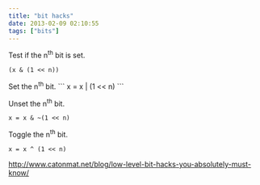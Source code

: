 ```yaml
---
title: "bit hacks"
date: 2013-02-09 02:10:55
tags: ["bits"]
---
```


<p>
Test if the n<sup>th</sup> bit is set.

```
(x & (1 << n))
```
</p>

<p>
Set the n<sup>th</sup> bit.
```
x = x | (1 << n)
```
</p>

<p>
Unset the n<sup>th</sup> bit.

```
x = x & ~(1 << n)
```
</p>

<p>
Toggle the n<sup>th</sup> bit.

```
x = x ^ (1 << n)
```
</p>


<p>
<a href="http://www.catonmat.net/blog/low-level-bit-hacks-you-absolutely-must-know/">http://www.catonmat.net/blog/low-level-bit-hacks-you-absolutely-must-know/</a>
</p>
